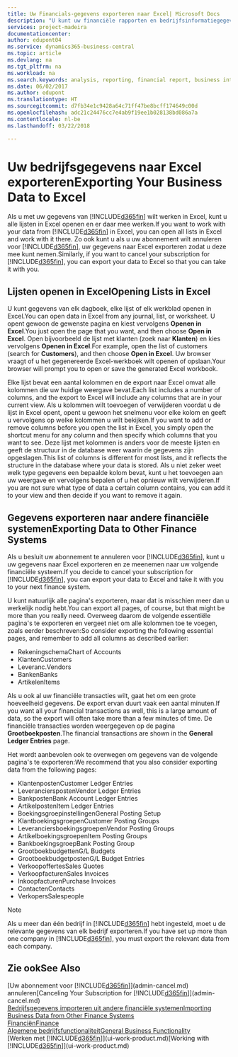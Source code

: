 ```yaml
---
title: Uw Financials-gegevens exporteren naar Excel| Microsoft Docs
description: "U kunt uw financiële rapporten en bedrijfsinformatiegegevens uit Business Central exporteren naar Excel of uw Financials-gegevens in Excel openen."
services: project-madeira
documentationcenter: 
author: edupont04
ms.service: dynamics365-business-central
ms.topic: article
ms.devlang: na
ms.tgt_pltfrm: na
ms.workload: na
ms.search.keywords: analysis, reporting, financial report, business intelligence, BI, Excel
ms.date: 06/02/2017
ms.author: edupont
ms.translationtype: HT
ms.sourcegitcommit: d7fb34e1c9428a64c71ff47be8bcff174649c00d
ms.openlocfilehash: adc21c24476cc7e4ab9f19ee1b028138bd086a7a
ms.contentlocale: nl-be
ms.lasthandoff: 03/22/2018

---
```

# <a name="exporting-your-business-data-to-excel"></a><span data-ttu-id="2a762-103">Uw bedrijfsgegevens naar Excel exporteren</span><span class="sxs-lookup"><span data-stu-id="2a762-103">Exporting Your Business Data to Excel</span></span>
<span data-ttu-id="2a762-104">Als u met uw gegevens van [!INCLUDE[d365fin](includes/d365fin_md.md)] wilt werken in Excel, kunt u alle lijsten in Excel openen en er daar mee werken.</span><span class="sxs-lookup"><span data-stu-id="2a762-104">If you want to work with your data from [!INCLUDE[d365fin](includes/d365fin_md.md)] in Excel, you can open all lists in Excel and work with it there.</span></span> <span data-ttu-id="2a762-105">Zo ook kunt u als u uw abonnement wilt annuleren voor [!INCLUDE[d365fin](includes/d365fin_md.md)], uw gegevens naar Excel exporteren zodat u deze mee kunt nemen.</span><span class="sxs-lookup"><span data-stu-id="2a762-105">Similarly, if you want to cancel your subscription for [!INCLUDE[d365fin](includes/d365fin_md.md)], you can export your data to Excel so that you can take it with you.</span></span>

## <a name="opening-lists-in-excel"></a><span data-ttu-id="2a762-106">Lijsten openen in Excel</span><span class="sxs-lookup"><span data-stu-id="2a762-106">Opening Lists in Excel</span></span>
<span data-ttu-id="2a762-107">U kunt gegevens van elk dagboek, elke lijst of elk werkblad openen in Excel.</span><span class="sxs-lookup"><span data-stu-id="2a762-107">You can open data in Excel from any journal, list, or worksheet.</span></span> <span data-ttu-id="2a762-108">U opent gewoon de gewenste pagina en kiest vervolgens **Openen in Excel**.</span><span class="sxs-lookup"><span data-stu-id="2a762-108">You just open the page that you want, and then choose **Open in Excel**.</span></span> <span data-ttu-id="2a762-109">Open bijvoorbeeld de lijst met klanten (zoek naar **Klanten**) en kies vervolgens **Openen in Excel**.</span><span class="sxs-lookup"><span data-stu-id="2a762-109">For example, open the list of customers (search for **Customers**), and then choose **Open in Excel**.</span></span> <span data-ttu-id="2a762-110">Uw browser vraagt of u het gegenereerde Excel-werkboek wilt openen of opslaan.</span><span class="sxs-lookup"><span data-stu-id="2a762-110">Your browser will prompt you to open or save the generated Excel workbook.</span></span>  

<span data-ttu-id="2a762-111">Elke lijst bevat een aantal kolommen en de export naar Excel omvat alle kolommen die uw huidige weergave bevat.</span><span class="sxs-lookup"><span data-stu-id="2a762-111">Each list includes a number of columns, and the export to Excel will include any columns that are in your current view.</span></span> <span data-ttu-id="2a762-112">Als u kolommen wilt toevoegen of verwijderen voordat u de lijst in Excel opent, opent u gewoon het snelmenu voor elke kolom en geeft u vervolgens op welke kolommen u wilt bekijken.</span><span class="sxs-lookup"><span data-stu-id="2a762-112">If you want to add or remove columns before you open the list in Excel, you simply open the shortcut menu for any column and then specify which columns that you want to see.</span></span> <span data-ttu-id="2a762-113">Deze lijst met kolommen is anders voor de meeste lijsten en geeft de structuur in de database weer waarin de gegevens zijn opgeslagen.</span><span class="sxs-lookup"><span data-stu-id="2a762-113">This list of columns is different for most lists, and it reflects the structure in the database where your data is stored.</span></span> <span data-ttu-id="2a762-114">Als u niet zeker weet welk type gegevens een bepaalde kolom bevat, kunt u het toevoegen aan uw weergave en vervolgens bepalen of u het opnieuw wilt verwijderen.</span><span class="sxs-lookup"><span data-stu-id="2a762-114">If you are not sure what type of data a certain column contains, you can add it to your view and then decide if you want to remove it again.</span></span>  

## <a name="exporting-data-to-other-finance-systems"></a><span data-ttu-id="2a762-115">Gegevens exporteren naar andere financiële systemen</span><span class="sxs-lookup"><span data-stu-id="2a762-115">Exporting Data to Other Finance Systems</span></span>
<span data-ttu-id="2a762-116">Als u besluit uw abonnement te annuleren voor [!INCLUDE[d365fin](includes/d365fin_md.md)], kunt u uw gegevens naar Excel exporteren en ze meenemen naar uw volgende financiële systeem.</span><span class="sxs-lookup"><span data-stu-id="2a762-116">If you decide to cancel your subscription for [!INCLUDE[d365fin](includes/d365fin_md.md)], you can export your data to Excel and take it with you to your next finance system.</span></span>  

<span data-ttu-id="2a762-117">U kunt natuurlijk alle pagina's exporteren, maar dat is misschien meer dan u werkelijk nodig hebt.</span><span class="sxs-lookup"><span data-stu-id="2a762-117">You can export all pages, of course, but that might be more than you really need.</span></span> <span data-ttu-id="2a762-118">Overweeg daarom de volgende essentiële pagina's te exporteren en vergeet niet om alle kolommen toe te voegen, zoals eerder beschreven:</span><span class="sxs-lookup"><span data-stu-id="2a762-118">So consider exporting the following essential pages, and remember to add all columns as described earlier:</span></span>  

* <span data-ttu-id="2a762-119">Rekeningschema</span><span class="sxs-lookup"><span data-stu-id="2a762-119">Chart of Accounts</span></span>  
* <span data-ttu-id="2a762-120">Klanten</span><span class="sxs-lookup"><span data-stu-id="2a762-120">Customers</span></span>  
* <span data-ttu-id="2a762-121">Leveranc.</span><span class="sxs-lookup"><span data-stu-id="2a762-121">Vendors</span></span>  
* <span data-ttu-id="2a762-122">Banken</span><span class="sxs-lookup"><span data-stu-id="2a762-122">Banks</span></span>  
* <span data-ttu-id="2a762-123">Artikelen</span><span class="sxs-lookup"><span data-stu-id="2a762-123">Items</span></span>  

<span data-ttu-id="2a762-124">Als u ook al uw financiële transacties wilt, gaat het om een grote hoeveelheid gegevens. De export ervan duurt vaak een aantal minuten.</span><span class="sxs-lookup"><span data-stu-id="2a762-124">If you want all your financial transactions as well, this is a large amount of data, so the export will often take more than a few minutes of time.</span></span> <span data-ttu-id="2a762-125">De financiële transacties worden weergegeven op de pagina **Grootboekposten**.</span><span class="sxs-lookup"><span data-stu-id="2a762-125">The financial transactions are shown in the **General Ledger Entries** page.</span></span>  

<span data-ttu-id="2a762-126">Het wordt aanbevolen ook te overwegen om gegevens van de volgende pagina's te exporteren:</span><span class="sxs-lookup"><span data-stu-id="2a762-126">We recommend that you also consider exporting data from the following pages:</span></span>  

* <span data-ttu-id="2a762-127">Klantenposten</span><span class="sxs-lookup"><span data-stu-id="2a762-127">Customer Ledger Entries</span></span>  
* <span data-ttu-id="2a762-128">Leveranciersposten</span><span class="sxs-lookup"><span data-stu-id="2a762-128">Vendor Ledger Entries</span></span>  
* <span data-ttu-id="2a762-129">Bankposten</span><span class="sxs-lookup"><span data-stu-id="2a762-129">Bank Account Ledger Entries</span></span>  
* <span data-ttu-id="2a762-130">Artikelposten</span><span class="sxs-lookup"><span data-stu-id="2a762-130">Item Ledger Entries</span></span>  
* <span data-ttu-id="2a762-131">Boekingsgroepinstellingen</span><span class="sxs-lookup"><span data-stu-id="2a762-131">General Posting Setup</span></span>  
* <span data-ttu-id="2a762-132">Klantboekingsgroepen</span><span class="sxs-lookup"><span data-stu-id="2a762-132">Customer Posting Groups</span></span>  
* <span data-ttu-id="2a762-133">Leveranciersboekingsgroepen</span><span class="sxs-lookup"><span data-stu-id="2a762-133">Vendor Posting Groups</span></span>  
* <span data-ttu-id="2a762-134">Artikelboekingsgroepen</span><span class="sxs-lookup"><span data-stu-id="2a762-134">Item Posting Groups</span></span>  
* <span data-ttu-id="2a762-135">Bankboekingsgroep</span><span class="sxs-lookup"><span data-stu-id="2a762-135">Bank Posting Group</span></span>  
* <span data-ttu-id="2a762-136">Grootboekbudgetten</span><span class="sxs-lookup"><span data-stu-id="2a762-136">G/L Budgets</span></span>  
* <span data-ttu-id="2a762-137">Grootboekbudgetposten</span><span class="sxs-lookup"><span data-stu-id="2a762-137">G/L Budget Entries</span></span>  
* <span data-ttu-id="2a762-138">Verkoopoffertes</span><span class="sxs-lookup"><span data-stu-id="2a762-138">Sales Quotes</span></span>  
* <span data-ttu-id="2a762-139">Verkoopfacturen</span><span class="sxs-lookup"><span data-stu-id="2a762-139">Sales Invoices</span></span>  
* <span data-ttu-id="2a762-140">Inkoopfacturen</span><span class="sxs-lookup"><span data-stu-id="2a762-140">Purchase Invoices</span></span>  
* <span data-ttu-id="2a762-141">Contacten</span><span class="sxs-lookup"><span data-stu-id="2a762-141">Contacts</span></span>  
* <span data-ttu-id="2a762-142">Verkopers</span><span class="sxs-lookup"><span data-stu-id="2a762-142">Salespeople</span></span>  

> [!NOTE]  
>   <span data-ttu-id="2a762-143">Als u meer dan één bedrijf in [!INCLUDE[d365fin](includes/d365fin_md.md)] hebt ingesteld, moet u de relevante gegevens van elk bedrijf exporteren.</span><span class="sxs-lookup"><span data-stu-id="2a762-143">If you have set up more than one company in [!INCLUDE[d365fin](includes/d365fin_md.md)], you must export the relevant data from each company.</span></span>

## <a name="see-also"></a><span data-ttu-id="2a762-144">Zie ook</span><span class="sxs-lookup"><span data-stu-id="2a762-144">See Also</span></span>
<span data-ttu-id="2a762-145">[Uw abonnement voor [!INCLUDE[d365fin](includes/d365fin_md.md)]](admin-cancel.md) annuleren</span><span class="sxs-lookup"><span data-stu-id="2a762-145">[Canceling Your Subscription for [!INCLUDE[d365fin](includes/d365fin_md.md)]](admin-cancel.md)</span></span>  
[<span data-ttu-id="2a762-146">Bedrijfsgegevens importeren uit andere financiële systemen</span><span class="sxs-lookup"><span data-stu-id="2a762-146">Importing Business Data from Other Finance Systems</span></span>](upload-data.md)  
[<span data-ttu-id="2a762-147">Financiën</span><span class="sxs-lookup"><span data-stu-id="2a762-147">Finance</span></span>](finance.md)  
[<span data-ttu-id="2a762-148">Algemene bedrijfsfunctionaliteit</span><span class="sxs-lookup"><span data-stu-id="2a762-148">General Business Functionality</span></span>](ui-across-business-areas.md)  
<span data-ttu-id="2a762-149">[Werken met [!INCLUDE[d365fin](includes/d365fin_md.md)]](ui-work-product.md)</span><span class="sxs-lookup"><span data-stu-id="2a762-149">[Working with [!INCLUDE[d365fin](includes/d365fin_md.md)]](ui-work-product.md)</span></span>  

